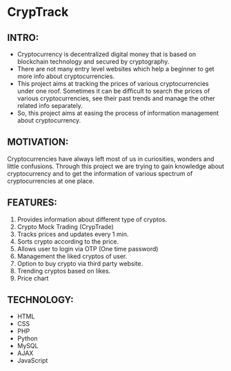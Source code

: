 # CrypTrack
## INTRO:
- Cryptocurrency is decentralized digital money that is based on blockchain technology
and secured by cryptography.
- There are not many entry level websites which help a beginner to get more info about cryptocurrencies.
- This project aims at tracking the prices of various cryptocurrencies under one
roof. Sometimes it can be difficult to search the prices of various
cryptocurrencies, see their past trends and manage the other related info
separately.
- So, this project aims at easing the process of information management about
cryptocurrency.

## MOTIVATION:
Cryptocurrencies have always left most of us in curiosities, wonders and little
confusions. Through this project we are trying to gain knowledge about cryptocurrency
and to get the information of various spectrum of cryptocurrencies at one place.

## FEATURES:
1. Provides information about different type of cryptos.
2. Crypto Mock Trading (CrypTrade)
3. Tracks prices and updates every 1 min.
4. Sorts crypto according to the price.
5. Allows user to login via OTP (One time password)
6. Management the liked cryptos of user.
7. Option to buy crypto via third party website.
8. Trending cryptos based on likes.
9. Price chart

## TECHNOLOGY:
- HTML
- CSS
- PHP
- Python
- MySQL
- AJAX
- JavaScript
